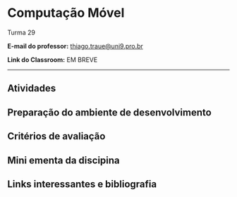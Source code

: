 # Computação Móvel

Turma 29

**E-mail do professor:** thiago.traue@uni9.pro.br

**Link do Classroom:** EM BREVE

---

## Atividades

## Preparação do ambiente de desenvolvimento

## Critérios de avaliação

## Mini ementa da discipina

## Links interessantes e bibliografia

